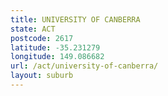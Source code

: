 ```yaml
---
title: UNIVERSITY OF CANBERRA
state: ACT
postcode: 2617
latitude: -35.231279
longitude: 149.086682
url: /act/university-of-canberra/
layout: suburb
---
```

